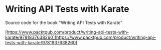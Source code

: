 # Writing API Tests with Karate

Source code for the book "Writing API Tests with Karate"

[https://www.packtpub.com/product/writing-api-tests-with-karate/9781837638260](https://www.packtpub.com/product/writing-api-tests-with-karate/9781837638260)
